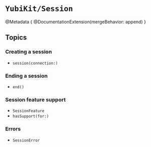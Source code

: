 # ``YubiKit/Session``

@Metadata {
    @DocumentationExtension(mergeBehavior: append)
}

## Topics

### Creating a session

- ``session(connection:)``

### Ending a session

- ``end()``

### Session feature support

- ``SessionFeature``
- ``hasSupport(for:)``

### Errors

- ``SessionError``
